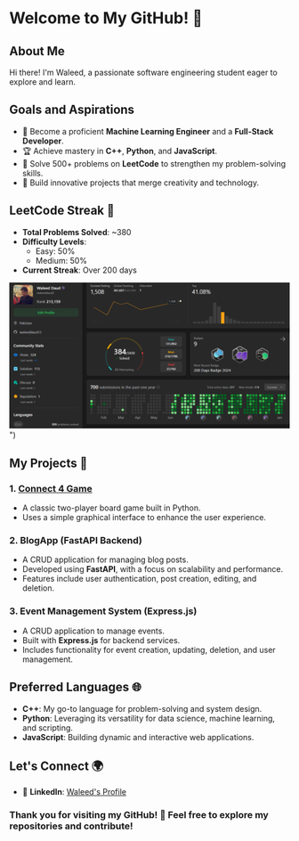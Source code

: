 # Welcome to My GitHub! 👋

## About Me
Hi there! I'm Waleed, a passionate software engineering student eager to explore and learn. 

## Goals and Aspirations
- 🚀 Become a proficient **Machine Learning Engineer** and a **Full-Stack Developer**.
- 🏆 Achieve mastery in **C++**, **Python**, and **JavaScript**.
- 🎯 Solve 500+ problems on **LeetCode** to strengthen my problem-solving skills.
- 🌟 Build innovative projects that merge creativity and technology.

## LeetCode Streak 🥇
- **Total Problems Solved**: ~380
- **Difficulty Levels**:
  - Easy: 50%
  - Medium: 50%
- **Current Streak**: Over 200 days

![LeetCode Stats](https://github.com/waleeddaud/waleeddaud/blob/main/Screenshot%202025-01-21%20174121.png)")

## My Projects 🚀
### 1. **[Connect 4 Game](https://github.com/waleeddaud/DSA/blob/main/2D-Array/Connect%204%20Game.cpp)**
   - A classic two-player board game built in Python.
   - Uses a simple graphical interface to enhance the user experience.

### 2. **BlogApp (FastAPI Backend)**
   - A CRUD application for managing blog posts.
   - Developed using **FastAPI**, with a focus on scalability and performance.
   - Features include user authentication, post creation, editing, and deletion.

### 3. **Event Management System (Express.js)**
   - A CRUD application to manage events.
   - Built with **Express.js** for backend services.
   - Includes functionality for event creation, updating, deletion, and user management.

## Preferred Languages 🌐
- **C++**: My go-to language for problem-solving and system design.
- **Python**: Leveraging its versatility for data science, machine learning, and scripting.
- **JavaScript**: Building dynamic and interactive web applications.

## Let's Connect 🌍
- 💼 **LinkedIn**: [Waleed's Profile](https://www.linkedin.com/in/waleed-daud-6a377827b/)

### Thank you for visiting my GitHub! 🎉 Feel free to explore my repositories and contribute!
